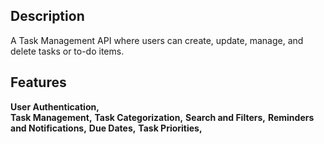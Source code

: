 ## Description
A Task Management API where users can create, update, manage, and delete tasks or to-do items.
## Features
**User Authentication,**  
**Task Management,**
**Task Categorization,**
**Search and Filters,**
**Reminders and Notifications,**
**Due Dates,**
**Task Priorities,**
